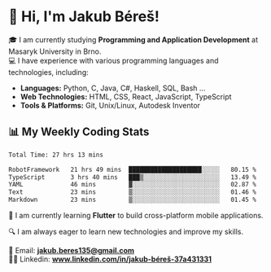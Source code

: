 # 👋 Hi, I'm Jakub Béreš!

🎓 I am currently studying **Programming and Application Development** at Masaryk University in Brno.  
💻 I have experience with various programming languages and technologies, including:  
   - **Languages:** Python, C, Java, C#, Haskell, SQL, Bash ...  
   - **Web Technologies:** HTML, CSS, React, JavaScript, TypeScript  
   - **Tools & Platforms:** Git, Unix/Linux, Autodesk Inventor

## 📊 My Weekly Coding Stats
<!--START_SECTION:waka-->

```txt
Total Time: 27 hrs 13 mins

RobotFramework   21 hrs 49 mins  ████████████████████░░░░░   80.15 %
TypeScript       3 hrs 40 mins   ███▒░░░░░░░░░░░░░░░░░░░░░   13.49 %
YAML             46 mins         ▓░░░░░░░░░░░░░░░░░░░░░░░░   02.87 %
Text             23 mins         ▒░░░░░░░░░░░░░░░░░░░░░░░░   01.46 %
Markdown         23 mins         ▒░░░░░░░░░░░░░░░░░░░░░░░░   01.45 %
```

<!--END_SECTION:waka-->

🚀 I am currently learning **Flutter** to build cross-platform mobile applications.  

🔍 I am always eager to learn new technologies and improve my skills.  

📩 Email:        **jakub.beres135@gmail.com**  
🧑‍💻 Linkedin:     **www.linkedin.com/in/jakub-béreš-37a431331**


